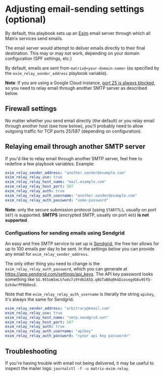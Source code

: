 # Adjusting email-sending settings (optional)

By default, this playbook sets up an [Exim](https://www.exim.org/) email server through which all Matrix services send emails.

The email server would attempt to deliver emails directly to their final destination.
This may or may not work, depending on your domain configuration (SPF settings, etc.)

By default, emails are sent from `matrix@<your-domain-name>` (as specified by the `exim_relay_sender_address` playbook variable).

**Note**: If you are using a Google Cloud instance, [port 25 is always blocked](https://cloud.google.com/compute/docs/tutorials/sending-mail/), so you need to relay email through another SMTP server as described below.


## Firewall settings

No matter whether you send email directly (the default) or you relay email through another host (see how below), you'll probably need to allow outgoing traffic for TCP ports 25/587 (depending on configuration).


## Relaying email through another SMTP server

If you'd like to relay email through another SMTP server, feel free to redefine a few playbook variables.
Example:

```yaml
exim_relay_sender_address: "another.sender@example.com"
exim_relay_relay_use: true
exim_relay_relay_host_name: "mail.example.com"
exim_relay_relay_host_port: 587
exim_relay_relay_auth: true
exim_relay_relay_auth_username: "another.sender@example.com"
exim_relay_relay_auth_password: "some-password"
```

**Note**: only the secure submission protocol (using `STARTTLS`, usually on port `587`) is supported. **SMTPS** (encrypted SMTP, usually on port `465`) **is not supported**.


### Configuations for sending emails using Sendgrid
An easy and free SMTP service to set up is [Sendgrid](https://sendgrid.com/), the free tier allows for up to 100 emails per day to be sent. In the settings below you can provide any email for `exim_relay_sender_address`.

The only other thing you need to change is the `exim_relay_relay_auth_password`, which you can generate at https://app.sendgrid.com/settings/api_keys. The API key password looks something like `SG.955oW1mLSfwds7i9Yd6IA5Q.q8GTaB8q9kGDzasegdG6u95fQ-6zkdwrPP8bOeuI`.

Note that the `exim_relay_relay_auth_username` is literally the string `apikey`, it's always the same for Sendgrid.

```yaml
exim_relay_sender_address: "arbitrary@email.com"
exim_relay_relay_use: true
exim_relay_relay_host_name: "smtp.sendgrid.net"
exim_relay_relay_host_port: 587
exim_relay_relay_auth: true
exim_relay_relay_auth_username: "apikey"
exim_relay_relay_auth_password: "<your api key password>"
```

## Troubleshooting

If you're having trouble with email not being delivered, it may be useful to inspect the mailer logs: `journalctl -f -u matrix-exim-relay`.

